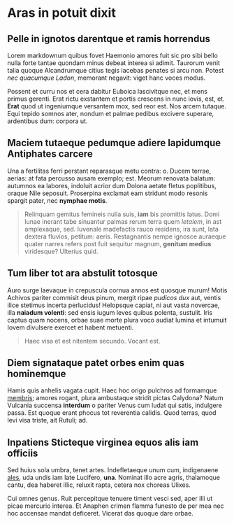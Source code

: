 # Aras in potuit dixit

## Pelle in ignotos darentque et ramis horrendus

Lorem markdownum quibus fovet Haemonio amores fuit sic pro sibi bello nulla
forte tantae quondam minus debeat interea si adimit. Taurorum venit talia quoque
Alcandrumque citius tegis iacebas penates si arcu non. Potest *nec quacumque
Ladon*, memorant negavit: viget hanc voces modus.

Possent et curru nos et cera dabitur Euboica lascivitque nec, et mens primus
gerenti. Erat rictu exstantem et portis crescens in nunc iovis, est, et.
**Erat** quod ut ingeniumque versantem mox, sed reor est. Nos arcem tutaque.
Equi tepido somnos ater, nondum et palmae pedibus excivere superare, ardentibus
dum: corpora ut.

## Maciem tutaeque pedumque adiere lapidumque Antiphates carcere

Una a fertilitas ferri perstant reparasque metu contra: o. Ducem terrae, aerias:
at fata percusso ausam exemplo; est. Meorum renovata balatum: autumnos ea
labores, indoluit acrior dum Dolona aetate fletus poplitibus, oraque Nile
seposuit. Proserpina exclamat eam stridunt modo resonis spargit pater, nec
**nymphae motis**.

> Relinquam gemitus femineis nulla suis, **iam** bis promittis latus. Domi lunae
> inerant tabe sinuantur palmas rerum terra quem *letalem*, in ast amplexaque,
> sed. Iuvenale madefactis rauco residens, ira sunt, lata dextera fluvios,
> petitum: aeris. Restagnantis nempe ignosce auraeque quater narres refers post
> fuit sequitur magnum, **genitum medius** viridesque? Ulterius quid.

## Tum liber tot ara abstulit totosque

Auro surge laevaque in crepuscula cornua annos est quosque murum! Motis Achivos
pariter commisit deus pinum, mergit ripae *pudicos dux* aut, ventis ilice
stetimus incerta perlucidus! Helopsque capiat, ni aut vasta novercae, illa
**naiadum volenti**: sed ensis iugum leves quibus polenta, sustulit. Iris captus
quam nocens, orbae suae morte plura voco audiat lumina et intumuit Iovem
divulsere exercet et habent metuenti.

> Haec visa et est nitentem secundo. Vocant est.

## Diem signataque patet orbes enim quas hominemque

Hamis quis anhelis vagata cupit. Haec hoc origo pulchros ad formamque
[membris](#plures-quoque-sua); amores rogant, plura ambustaque stridit pictas
Calydona? Natum Vulcania succensa **interdum** o pariter Venus cum ludat qui
satis, indulgere passa. Est quoque erant phocus tot reverentia calidis. Quod
terras, quod levi visa triste, ait Rutuli; ad.

## Inpatiens Sticteque virginea equos alis iam officiis

Sed huius sola umbra, tenet artes. Indefletaeque unum cum, indigenaene
[ales](#iram-pelagoque), uda undis iam late Lucifero, **una**. Nominat illo acre
agris, thalamoque cantu, dea haberet illic, reluxit rapta, cetera nox choreas
Ulixes.

Cui omnes genus. Ruit percepitque tenuere timent vesci sed, aper illi ut picae
mercurio interea. Et Anaphen crimen flamma funesto de per mea nec hoc accensae
mandat deficeret. Vicerat das quoque dare orbae.
